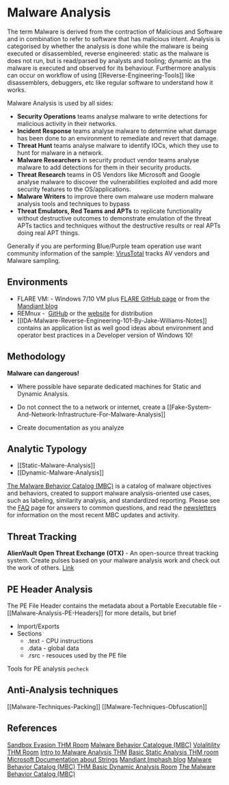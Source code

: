 # Malware Analysis

The term Malware is derived from the contraction of Malicious and Software and in combination to refer to software that has malicious intent. Analysis is categorised by whether the analysis is done while the malware is being executed or disassembled, reverse engineered: static as the malware is does not run, but is read/parsed by analysts and tooling; dynamic as the malware is executed and observed for its behaviour. Furthermore analysis can occur on workflow of using [[Reverse-Engineering-Tools]] like disassemblers, debuggers, etc like regular software to understand how it works.

Malware Analysis is used by all sides:

- **Security Operations** teams analyse malware to write detections for malicious activity in their networks.
- **Incident Response** teams analyse malware to determine what damage has been done to an environment to remediate and revert that damage.
- **Threat Hunt** teams analyse malware to identify IOCs, which they use to hunt for malware in a network.
- **Malware Researchers** in security product vendor teams analyse malware to add detections for them in their security products.
- **Threat Research** teams in OS Vendors like Microsoft and Google analyse malware to discover the vulnerabilities exploited and add more security features to the OS/applications.
- **Malware Writers** to improve there own malware use modern malware analysis tools and techniques to bypass 
- **Threat Emulators, Red Teams and APTs** to replicate functionality without destructive outcomes to demonstrate emulation of the threat APTs tactics and techniques without the destructive results or real APTs doing real APT things.

Generally if you are performing Blue/Purple team operation use want community information of the sample: [VirusTotal](https://www.virustotal.com/) tracks AV vendors and Malware sampling.


## Environments

- FLARE VM: - Windows 7/10 VM plus [FLARE GitHub page](https://github.com/mandiant/flare-vm) or from the [Mandiant blog](https://www.mandiant.com/resources/blog/flare-vm-update)
- REMnux -  [GitHub](https://github.com/REMnux) or the [website](https://remnux.org/) for distribution
- [[IDA-Malware-Reverse-Engineering-101-By-Jake-Williams-Notes]] contains an application list as well good ideas about environment and operator best practices in a Developer version of Windows 10!

## Methodology

**Malware can dangerous!**

- Where possible have separate dedicated machines for Static and Dynamic Analysis. 
- Do not connect the to a network or internet, create a [[Fake-System-And-Network-Infrastructure-For-Malware-Analysis]]
 
- Create documentation as you analyze

## Analytic Typology

- [[Static-Malware-Analysis]]
- [[Dynamic-Malware-Analysis]]


[The Malware Behavior Catalog (MBC)](https://github.com/MBCProject) is a catalog of malware objectives and behaviors, created to support malware analysis-oriented use cases, such as labeling, similarity analysis, and standardized reporting. Please see the [FAQ](https://github.com/MBCProject/mbc-markdown/blob/main/yfaq/README.md) page for answers to common questions, and read the [newsletters](https://github.com/MBCProject/mbc-markdown/blob/main/ynewsletters/README.md) for information on the most recent MBC updates and activity.

## Threat Tracking 

**AlienVault Open Threat Exchange (OTX)** - An open-source threat tracking system. Create pulses based on your malware analysis work and check out the work of others. [Link](https://otx.alienvault.com/dashboard/new)


## PE Header Analysis

The PE File Header contains the metadata about a Portable Executable file - [[Malware-Analysis-PE-Headers]] for more details, but brief
- Import/Exports
- Sections 
	- .text - CPU instructions
	- .data - global data
	- .rsrc - resouces used by the PE file 

Tools for PE analysis
`pecheck` 

## Anti-Analysis techniques

[[Malware-Techniques-Packing]] 
[[Malware-Techniques-Obfuscation]]


## References

[Sandbox Evasion THM Room](https://tryhackme.com/room/sandboxevasion)
[Malware Behavior Catalogue (MBC)](https://github.com/MBCProject/mbc-markdown)
[Volalitility THM Room](https://tryhackme.com/room/bpvolatility)
[Intro to Malware Analysis THM](https://tryhackme.com/room/intromalwareanalysis)
[Basic Static Analysis THM room](https://tryhackme.com/room/staticanalysis1)
[Microsoft Documentation about Strings](https://docs.microsoft.com/en-us/sysinternals/downloads/strings)
[Mandiant Imphash blog](https://www.mandiant.com/resources/blog/tracking-malware-import-hashing)
[Malware Behavior Catalog (MBC)](https://github.com/MBCProject/mbc-markdown)
[THM Basic Dynamic Analysis Room](https://tryhackme.com/room/basicdynamicanalysis)
[The Malware Behavior Catalog (MBC)](https://github.com/MBCProject)